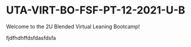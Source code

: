 # UTA-VIRT-BO-FSF-PT-12-2021-U-B

Welcome to the 2U Blended Virtual Leaning Bootcamp!

fjdfhdhffdsfdasfdsfa